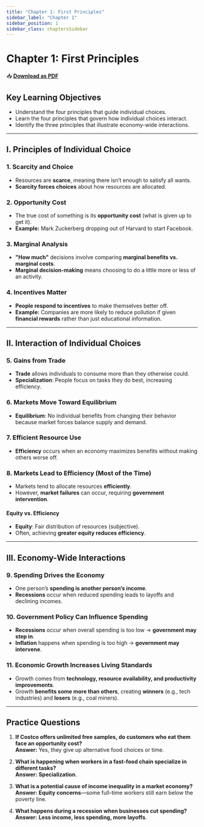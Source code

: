 ```yaml
---
title: "Chapter 1: First Principles"
sidebar_label: "Chapter 1"
sidebar_position: 1
sidebar_class: chaptersSidebar
---
```


# Chapter 1: First Principles

📥 **[Download as PDF](/pdfs/eco-211-ch1.pdf)**

## **Key Learning Objectives**
- Understand the four principles that guide individual choices.
- Learn the four principles that govern how individual choices interact.
- Identify the three principles that illustrate economy-wide interactions.

---

## **I. Principles of Individual Choice**

### 1. Scarcity and Choice
- Resources are **scarce**, meaning there isn’t enough to satisfy all wants.
- **Scarcity forces choices** about how resources are allocated.

### 2. Opportunity Cost
- The true cost of something is its **opportunity cost** (what is given up to get it).
- **Example:** Mark Zuckerberg dropping out of Harvard to start Facebook.

### 3. Marginal Analysis
- **"How much"** decisions involve comparing **marginal benefits vs. marginal costs**.
- **Marginal decision-making** means choosing to do a little more or less of an activity.

### 4. Incentives Matter
- **People respond to incentives** to make themselves better off.
- **Example:** Companies are more likely to reduce pollution if given **financial rewards** rather than just educational information.

---

## **II. Interaction of Individual Choices**

### 5. Gains from Trade
- **Trade** allows individuals to consume more than they otherwise could.
- **Specialization**: People focus on tasks they do best, increasing efficiency.

### 6. Markets Move Toward Equilibrium
- **Equilibrium**: No individual benefits from changing their behavior because market forces balance supply and demand.

### 7. Efficient Resource Use
- **Efficiency** occurs when an economy maximizes benefits without making others worse off.

### 8. Markets Lead to Efficiency (Most of the Time)
- Markets tend to allocate resources **efficiently**.
- However, **market failures** can occur, requiring **government intervention**.

#### **Equity vs. Efficiency**
- **Equity**: Fair distribution of resources (subjective).
- Often, achieving **greater equity reduces efficiency**.

---

## **III. Economy-Wide Interactions**

### 9. Spending Drives the Economy
- One person’s **spending is another person’s income**.
- **Recessions** occur when reduced spending leads to layoffs and declining incomes.

### 10. Government Policy Can Influence Spending
- **Recessions** occur when overall spending is too low → **government may step in**.
- **Inflation** happens when spending is too high → **government may intervene**.

### 11. Economic Growth Increases Living Standards
- Growth comes from **technology, resource availability, and productivity improvements**.
- Growth **benefits some more than others**, creating **winners** (e.g., tech industries) and **losers** (e.g., coal miners).

---

## **Practice Questions**

1. **If Costco offers unlimited free samples, do customers who eat them face an opportunity cost?**  
   **Answer:** Yes, they give up alternative food choices or time.

2. **What is happening when workers in a fast-food chain specialize in different tasks?**  
   **Answer:** **Specialization**.

3. **What is a potential cause of income inequality in a market economy?**  
   **Answer:** **Equity concerns**—some full-time workers still earn below the poverty line.

4. **What happens during a recession when businesses cut spending?**  
   **Answer:** **Less income, less spending, more layoffs**.
